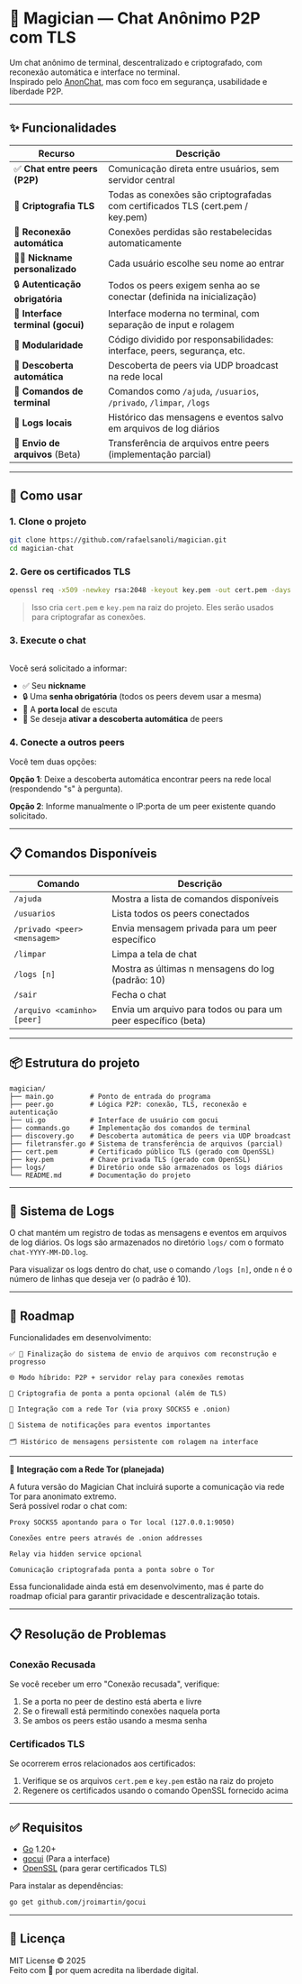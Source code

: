 # 🧙 Magician — Chat Anônimo P2P com TLS

Um chat anônimo de terminal, descentralizado e criptografado, com reconexão automática e interface no terminal.  
Inspirado pelo [AnonChat](https://github.com/l50/anonchat), mas com foco em segurança, usabilidade e liberdade P2P.

---

## ✨ Funcionalidades

| Recurso                           | Descrição                                                                 |
|-----------------------------------|---------------------------------------------------------------------------|
| ✅ **Chat entre peers (P2P)**     | Comunicação direta entre usuários, sem servidor central                   |
| 🔐 **Criptografia TLS**           | Todas as conexões são criptografadas com certificados TLS (cert.pem / key.pem) |
| 🔁 **Reconexão automática**       | Conexões perdidas são restabelecidas automaticamente                     |
| 🧑‍💻 **Nickname personalizado**     | Cada usuário escolhe seu nome ao entrar                                   |
| 🔒 **Autenticação obrigatória**   | Todos os peers exigem senha ao se conectar (definida na inicialização)   |
| 💬 **Interface terminal (gocui)** | Interface moderna no terminal, com separação de input e rolagem          |
| 🧱 **Modularidade**               | Código dividido por responsabilidades: interface, peers, segurança, etc. |
| 🧭 **Descoberta automática**      | Descoberta de peers via UDP broadcast na rede local                      |
| 📜 **Comandos de terminal**       | Comandos como `/ajuda`, `/usuarios`, `/privado`, `/limpar`, `/logs`      |
| 📝 **Logs locais**                | Histórico das mensagens e eventos salvo em arquivos de log diários       |
| 📁 **Envio de arquivos** (Beta)   | Transferência de arquivos entre peers (implementação parcial)            |

---

## 🚀 Como usar

### 1. Clone o projeto

```bash
git clone https://github.com/rafaelsanoli/magician.git
cd magician-chat
```

### 2. Gere os certificados TLS

```bash
openssl req -x509 -newkey rsa:2048 -keyout key.pem -out cert.pem -days 365 -nodes
```

> Isso cria `cert.pem` e `key.pem` na raiz do projeto. Eles serão usados para criptografar as conexões.

### 3. Execute o chat

```go run .
```

Você será solicitado a informar:
- ✅ Seu **nickname**
- 🔒 Uma **senha obrigatória** (todos os peers devem usar a mesma)
- 📡 A **porta local** de escuta
- 🧭 Se deseja **ativar a descoberta automática** de peers

### 4. Conecte a outros peers

Você tem duas opções:

**Opção 1**: Deixe a descoberta automática encontrar peers na rede local (respondendo "s" à pergunta).

**Opção 2**: Informe manualmente o IP:porta de um peer existente quando solicitado.

---

## 📋 Comandos Disponíveis

| Comando                      | Descrição                                           |
|------------------------------|-----------------------------------------------------|
| `/ajuda`                     | Mostra a lista de comandos disponíveis              |
| `/usuarios`                  | Lista todos os peers conectados                     |
| `/privado <peer> <mensagem>` | Envia mensagem privada para um peer específico      |
| `/limpar`                    | Limpa a tela de chat                                |
| `/logs [n]`                  | Mostra as últimas n mensagens do log (padrão: 10)   |
| `/sair`                      | Fecha o chat                                        |
| `/arquivo <caminho> [peer]`  | Envia um arquivo para todos ou para um peer específico (beta) |

---

## 📦 Estrutura do projeto

```
magician/
├── main.go         # Ponto de entrada do programa
├── peer.go         # Lógica P2P: conexão, TLS, reconexão e autenticação
├── ui.go           # Interface de usuário com gocui
├── commands.go     # Implementação dos comandos de terminal
├── discovery.go    # Descoberta automática de peers via UDP broadcast
├── filetransfer.go # Sistema de transferência de arquivos (parcial)
├── cert.pem        # Certificado público TLS (gerado com OpenSSL)
├── key.pem         # Chave privada TLS (gerado com OpenSSL)
├── logs/           # Diretório onde são armazenados os logs diários
└── README.md       # Documentação do projeto
```

---

## 📝 Sistema de Logs

O chat mantém um registro de todas as mensagens e eventos em arquivos de log diários. Os logs são armazenados no diretório `logs/` com o formato `chat-YYYY-MM-DD.log`.

Para visualizar os logs dentro do chat, use o comando `/logs [n]`, onde `n` é o número de linhas que deseja ver (o padrão é 10).

---

## 🔮 Roadmap

Funcionalidades em desenvolvimento:

    ✅ 📁 Finalização do sistema de envio de arquivos com reconstrução e progresso

    🌐 Modo híbrido: P2P + servidor relay para conexões remotas

    🧠 Criptografia de ponta a ponta opcional (além de TLS)

    🧅 Integração com a rede Tor (via proxy SOCKS5 e .onion)

    🔔 Sistema de notificações para eventos importantes

    🗂️ Histórico de mensagens persistente com rolagem na interface

---

🧅 **Integração com a Rede Tor (planejada)**

A futura versão do Magician Chat incluirá suporte a comunicação via rede Tor para anonimato extremo.  
Será possível rodar o chat com:

    Proxy SOCKS5 apontando para o Tor local (127.0.0.1:9050)

    Conexões entre peers através de .onion addresses

    Relay via hidden service opcional

    Comunicação criptografada ponta a ponta sobre o Tor

Essa funcionalidade ainda está em desenvolvimento, mas é parte do roadmap oficial para garantir privacidade e descentralização totais.

---

## 📋 Resolução de Problemas

### Conexão Recusada

Se você receber um erro "Conexão recusada", verifique:

1. Se a porta no peer de destino está aberta e livre
2. Se o firewall está permitindo conexões naquela porta
3. Se ambos os peers estão usando a mesma senha

### Certificados TLS

Se ocorrerem erros relacionados aos certificados:

1. Verifique se os arquivos `cert.pem` e `key.pem` estão na raiz do projeto
2. Regenere os certificados usando o comando OpenSSL fornecido acima

---

## ✅ Requisitos

- [Go](https://golang.org/dl/) 1.20+
- [gocui](https://github.com/jroimartin/gocui) (Para a interface)
- [OpenSSL](https://www.openssl.org/) (para gerar certificados TLS)

Para instalar as dependências:

```bash
go get github.com/jroimartin/gocui
```

---

## 📜 Licença

MIT License © 2025  
Feito com 🖤 por quem acredita na liberdade digital.
